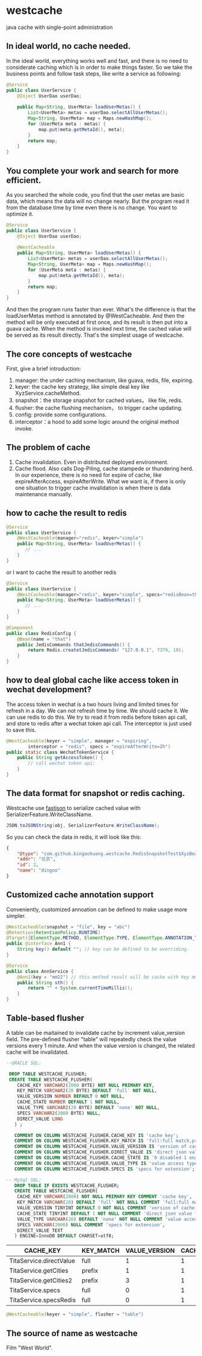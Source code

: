 # westcache
java cache with single-point administration

## In ideal world, no cache needed.
In the ideal world, everything works well and fast, and there is no need to considerate caching which is in order to make things faster.
So we take the business points and follow task steps, like write a service as following:
```java
@Service
public class UserService {
    @Inject UserDao userDao;
    
    public Map<String, UserMeta> loadUserMetas() {
        List<UserMeta> metas = userDao.selectAllUserMetas();
        Map<String, UserMeta> map = Maps.newHashMap();
        for (UserMeta meta : metas) {
            map.put(meta.getMetaId(), meta);
        }
        return map;
    }
}
```

## You complete your work and search for more efficient.
As you searched the whole code, you find that the user metas are basic data, 
which means the data will no change nearly. But the program read it from the database
time by time even there is no change. You want to optimize it.

```java
@Service
public class UserService {
    @Inject UserDao userDao;
    
    @WestCacheable
    public Map<String, UserMeta> loadUserMetas() {
        List<UserMeta> metas = userDao.selectAllUserMetas();
        Map<String, UserMeta> map = Maps.newHashMap();
        for (UserMeta meta : metas) {
            map.put(meta.getMetaId(), meta);
        }
        return map;
    }
}
```
And then the program runs faster than ever. What's the difference is that
the loadUserMetas method is annotated by @WestCacheable. And then the method will
be only executed at first once, and its result is then put into a guava cache.
When the method is invoked next time, the cached value will be served as its result directly. 
That's the simplest usage of westcache.

## The core concepts of westcache
First, give a brief introduction:

1. manager: the under caching mechanism, like guava, redis, file, expiring. 
2. keyer: the cache key strategy, like simple deal key like XyzService.cacheMethod.
3. snapshot：the storage snapshot for cached values， like file, redis.
4. flusher: the cache flushing mechanism， to trigger cache updating.
5. config: provide some configurations.
6. interceptor：a hood to add some logic around the original method invoke.

## The problem of cache
1. Cache invalidation. Even in distributed deployed environment.
2. Cache flood. Also calls Dog-Piling, cache stampede or thundering herd.
In our experience, there is no need for expire of cache, like expireAfterAccess, expireAfterWrite.
What we want is, if there is only one situation to trigger cache invalidation is when there is data 
maintenance manually.

## how to cache the result to redis
```java
@Service
public class UserService {
    @WestCacheable(manager="redis", keyer="simple")
    public Map<String, UserMeta> loadUserMetas() {
       // ...
    }
}
```
or I want to cache the result to another redis
```java
@Service
public class UserService {
    @WestCacheable(manager="redis", keyer="simple", specs="redisBean=that")
    public Map<String, UserMeta> loadUserMetas() {
       // ...
    }
}

@Component
public class RedisConfig {
    @Bean(name = "that")
    public JedisCommands thatJedisCommands() {
        return Redis.createtJedisCommands( "127.0.0.1", 7379, 10);
    }
}

```

## how to deal global cache like access token in wechat development?
The access token in wechat is a two hours living and limited times for refresh in a day.
We can not refresh time by time. We should cache it.
We can use redis to do this. We try to read it from redis before token api call, 
and store to redis after a wechat token api call.
The interceptor is just used to save this.

```java
@WestCacheable(keyer = "simple", manager = "expiring",
        interceptor = "redis", specs = "expireAfterWrite=2h")
public static class WechatTokenService {
    public String getAccessToken() {
        // call wechat token api;
    }
}

```

## The data format for snapshot or redis caching.
Westcache use [fastjson](https://github.com/alibaba/fastjson) to serialize cached value with SerializerFeature.WriteClassName.
```java
JSON.toJSONString(obj, SerializerFeature.WriteClassName);
```
So you can check the data in redis, it will look like this:
```json
{
	"@type": "com.github.bingoohuang.westcache.RedisSnapshotTest$XyzBean",
	"addr": "北京",
	"id": 2,
	"name": "dingoo"
}
```

## Customized cache annotation support
Conveniently, customized annoation can be defined to make usage more simpler.
```java
@WestCacheable(snapshot = "file", key = "abc")
@Retention(RetentionPolicy.RUNTIME)
@Target({ElementType.METHOD, ElementType.TYPE, ElementType.ANNOTATION_TYPE})
public @interface Ann1 {
    String key() default ""; // key can be defined to be overriding.
}

@Service
public class AnnService {
    @Ann1(key = "mm22") // this method result will be cache with key mm22
    public String sth() {
        return "" + System.currentTimeMillis();
    }
}
```

## Table-based flusher
A table can be maitained to invalidate cache by increment value_version field.
The pre-defined flusher "table" will repeatedly check the value versions every 1 minute.
And when the value version is changed, the related cache will be invalidated.

```sql
--ORACLE SQL:

 DROP TABLE WESTCACHE_FLUSHER;
 CREATE TABLE WESTCACHE_FLUSHER(
    CACHE_KEY VARCHAR2(2000 BYTE) NOT NULL PRIMARY KEY,
	KEY_MATCH VARCHAR2(20 BYTE) DEFAULT 'full' NOT NULL,
	VALUE_VERSION NUMBER DEFAULT 0 NOT NULL,
	CACHE_STATE NUMBER DEFAULT 1 NOT NULL,
	VALUE_TYPE VARCHAR2(20 BYTE) DEFAULT 'none' NOT NULL,
	SPECS VARCHAR2(2000 BYTE) NULL,
	DIRECT_VALUE LONG
   ) ;

   COMMENT ON COLUMN WESTCACHE_FLUSHER.CACHE_KEY IS 'cache key';
   COMMENT ON COLUMN WESTCACHE_FLUSHER.KEY_MATCH IS 'full:full match,prefix:prefix match';
   COMMENT ON COLUMN WESTCACHE_FLUSHER.VALUE_VERSION IS 'version of cache, increment it to update cache';
   COMMENT ON COLUMN WESTCACHE_FLUSHER.DIRECT_VALUE IS 'direct json value for the cache';
   COMMENT ON COLUMN WESTCACHE_FLUSHER.CACHE_STATE IS '0 disabled 1 enabled';
   COMMENT ON COLUMN WESTCACHE_FLUSHER.VALUE_TYPE IS 'value access type, direct: use direct json in DIRECT_VALUE field';
   COMMENT ON COLUMN WESTCACHE_FLUSHER.SPECS IS 'specs for extension';

-- MySql SQL:
   DROP TABLE IF EXISTS WESTCACHE_FLUSHER;
   CREATE TABLE WESTCACHE_FLUSHER(
    CACHE_KEY VARCHAR(2000) NOT NULL PRIMARY KEY COMMENT 'cache key',
	KEY_MATCH VARCHAR(20) DEFAULT 'full' NOT NULL COMMENT 'full:full match,prefix:prefix match',
	VALUE_VERSION TINYINT DEFAULT 0 NOT NULL COMMENT 'version of cache, increment it to update cache',
	CACHE_STATE TINYINT DEFAULT 1 NOT NULL COMMENT 'direct json value for the cache',
	VALUE_TYPE VARCHAR(20) DEFAULT 'none' NOT NULL COMMENT 'value access type, direct: use direct json in DIRECT_VALUE field',
	SPECS VARCHAR(2000) NULL COMMENT 'specs for extension',
	DIRECT_VALUE TEXT
   ) ENGINE=InnoDB DEFAULT CHARSET=utf8;

```


|CACHE_KEY|KEY_MATCH|VALUE_VERSION|CACHE_STATE|VALUE_TYPE|SPECS|DIRECT_VALUE|
|---------|---------|-------------|-----------|----------|-----|------------|
|TitaService.directValue|full|1|1|direct|null|"helllo bingoo"|
|TitaService.getCities|prefix|1|1|none|null|null|
|TitaService.getCities2|prefix|3|1|direct|null|{"@type":"java.util.HashMap","JiangXi":"YYY222","JiangSu":"XXX111"}|
|TitaService.specs|full|0|1|direct|readBy=loader;loaderClass=com.github.bingoohuang.westcache.MyLoader|null|
|TitaService.specsRedis|full|0|1|direct|readBy=redis|null|

```java
@WestCacheable(keyer = "simple", flusher = "table")
```

## The source of name as westcache
Film "West World".